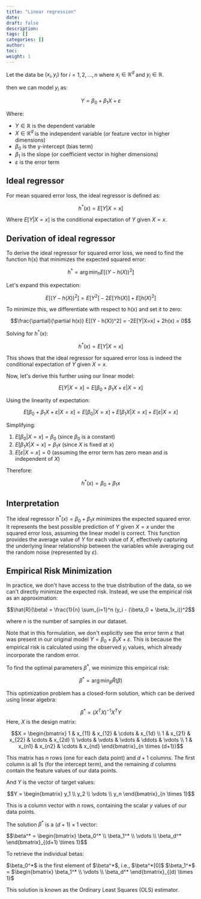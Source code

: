 ```yaml
---
title: "Linear regression"
date:
draft: false
description:
tags: []
categories: []
author:
toc:
weight: 1
---
```


Let the data be $(x_i, y_i)$ for $i = 1, 2, ..., n$ where $x_i \in \mathbb{R}^d$ and $y_i \in \mathbb{R}$.

then we can model $y_i$ as:


$$Y = \beta_0 + \beta_1X + \varepsilon$$

Where:
- $Y \in \mathbb{R}$ is the dependent variable
- $X \in \mathbb{R}^d$ is the independent variable (or feature vector in higher dimensions)
- $\beta_0$ is the y-intercept (bias term)
- $\beta_1$ is the slope (or coefficient vector in higher dimensions)
- $\varepsilon$ is the error term

## Ideal regressor

For mean squared error loss, the ideal regressor is defined as:

$$h^*(x) = E[Y|X=x]$$

Where $E[Y|X=x]$ is the conditional expectation of $Y$ given $X=x$.

## Derivation of ideal regressor
To derive the ideal regressor for squared error loss, we need to find the function h(x) that minimizes the expected squared error:

$$h^* = \arg\min_h E[(Y - h(X))^2]$$

Let's expand this expectation:

$$E[(Y - h(X))^2] = E[Y^2] - 2E[Yh(X)] + E[h(X)^2]$$

To minimize this, we differentiate with respect to h(x) and set it to zero:

$$\frac{\partial}{\partial h(x)} E[(Y - h(X))^2] = -2E[Y|X=x] + 2h(x) = 0$$

Solving for $h^*(x)$:

$$h^*(x) = E[Y|X=x]$$

This shows that the ideal regressor for squared error loss is indeed the conditional expectation of $Y$ given $X=x$.

Now, let's derive this further using our linear model:

$$E[Y|X=x] = E[\beta_0 + \beta_1X + \varepsilon|X=x]$$

Using the linearity of expectation:

$$E[\beta_0 + \beta_1X + \varepsilon|X=x] = E[\beta_0|X=x] + E[\beta_1X|X=x] + E[\varepsilon|X=x]$$

Simplifying:

1. $E[\beta_0|X=x] = \beta_0$ (since $\beta_0$ is a constant)
2. $E[\beta_1X|X=x] = \beta_1x$ (since $X$ is fixed at $x$)
3. $E[\varepsilon|X=x] = 0$ (assuming the error term has zero mean and is independent of $X$)

Therefore:

$$h^*(x) = \beta_0 + \beta_1x$$

## Interpretation

The ideal regressor $h^*(x) = \beta_0 + \beta_1x$ minimizes the expected squared error. It represents the best possible prediction of $Y$ given $X=x$ under the squared error loss, assuming the linear model is correct. This function provides the average value of $Y$ for each value of $X$, effectively capturing the underlying linear relationship between the variables while averaging out the random noise (represented by $\varepsilon$).

## Empirical Risk Minimization

In practice, we don't have access to the true distribution of the data, so we can't directly minimize the expected risk. Instead, we use the empirical risk as an approximation:

$$\hat{R}(\beta) = \frac{1}{n} \sum_{i=1}^n (y_i - (\beta_0 + \beta_1x_i))^2$$

where $n$ is the number of samples in our dataset.

Note that in this formulation, we don't explicitly see the error term $\varepsilon$ that was present in our original model $Y = \beta_0 + \beta_1X + \varepsilon$. This is because the empirical risk is calculated using the observed $y_i$ values, which already incorporate the random error.

To find the optimal parameters $\beta^*$, we minimize this empirical risk:

$$\beta^* = \arg\min_\beta \hat{R}(\beta)$$

This optimization problem has a closed-form solution, which can be derived using linear algebra:

$$\beta^* = (X^T X)^{-1} X^T Y$$
Here, $X$ is the design matrix:

$$X = \begin{bmatrix} 
1 & x_{11} & x_{12} & \cdots & x_{1d} \\
1 & x_{21} & x_{22} & \cdots & x_{2d} \\
\vdots & \vdots & \vdots & \ddots & \vdots \\
1 & x_{n1} & x_{n2} & \cdots & x_{nd}
\end{bmatrix}_{n \times (d+1)}$$

This matrix has $n$ rows (one for each data point) and $d+1$ columns. The first column is all 1s (for the intercept term), and the remaining $d$ columns contain the feature values of our data points.

And $Y$ is the vector of target values:

$$Y = \begin{bmatrix} 
y_1 \\
y_2 \\
\vdots \\
y_n
\end{bmatrix}_{n \times 1}$$

This is a column vector with $n$ rows, containing the scalar $y$ values of our data points.

The solution $\beta^*$ is a $(d+1) \times 1$ vector:
<div class="math-katex">
$$\beta^* = \begin{bmatrix} 
\beta_0^* \\
\beta_1^* \\
\vdots \\
\beta_d^*
\end{bmatrix}_{(d+1) \times 1}$$
</div>

To retrieve the individual betas:
<div class="math-katex">
$\beta_0^*$ is the first element of $\beta^*$, i.e., $\beta^*[0]$
$\beta_1^*$ = $\begin{bmatrix} 
\beta_1^* \\
\vdots \\
\beta_d^*
\end{bmatrix}_{(d) \times 1}$
</div>

This solution is known as the Ordinary Least Squares (OLS) estimator. 


